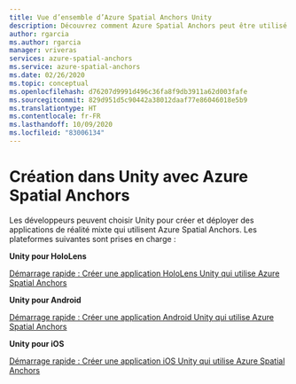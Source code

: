 ```yaml
---
title: Vue d’ensemble d’Azure Spatial Anchors Unity
description: Découvrez comment Azure Spatial Anchors peut être utilisé dans les applications Unity. Consultez les guides de démarrage rapide pour Unity pour HoloLens, Unity pour Android et Unity pour iOS.
author: rgarcia
ms.author: rgarcia
manager: vriveras
services: azure-spatial-anchors
ms.service: azure-spatial-anchors
ms.date: 02/26/2020
ms.topic: conceptual
ms.openlocfilehash: d76207d9991d496c36fa8f9db3911a62d003fafe
ms.sourcegitcommit: 829d951d5c90442a38012daaf77e86046018e5b9
ms.translationtype: HT
ms.contentlocale: fr-FR
ms.lasthandoff: 10/09/2020
ms.locfileid: "83006134"
---
```

# <a name="building-in-unity-with-azure-spatial-anchors"></a>Création dans Unity avec Azure Spatial Anchors

Les développeurs peuvent choisir Unity pour créer et déployer des applications de réalité mixte qui utilisent Azure Spatial Anchors.
Les plateformes suivantes sont prises en charge :

**Unity pour HoloLens**

[Démarrage rapide : Créer une application HoloLens Unity qui utilise Azure Spatial Anchors](https://docs.microsoft.com/azure/spatial-anchors/quickstarts/get-started-unity-hololens)

**Unity pour Android**

[Démarrage rapide : Créer une application Android Unity qui utilise Azure Spatial Anchors](https://docs.microsoft.com/azure/spatial-anchors/quickstarts/get-started-unity-android)

**Unity pour iOS**

[Démarrage rapide : Créer une application iOS Unity qui utilise Azure Spatial Anchors](https://docs.microsoft.com/azure/spatial-anchors/quickstarts/get-started-unity-ios)
